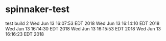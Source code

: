 # spinnaker-test
test build 2
Wed Jun 13 16:07:53 EDT 2018
Wed Jun 13 16:14:10 EDT 2018
Wed Jun 13 16:14:30 EDT 2018
Wed Jun 13 16:15:53 EDT 2018
Wed Jun 13 16:16:23 EDT 2018
